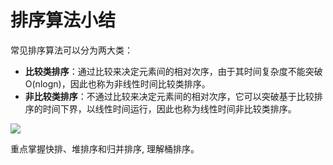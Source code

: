 # 排序算法小结

常见排序算法可以分为两大类：

- **比较类排序**：通过比较来决定元素间的相对次序，由于其时间复杂度不能突破O(nlogn)，因此也称为非线性时间比较类排序。
- **非比较类排序**：不通过比较来决定元素间的相对次序，它可以突破基于比较排序的时间下界，以线性时间运行，因此也称为线性时间非比较类排序。

![](https://images2018.cnblogs.com/blog/849589/201804/849589-20180402133438219-1946132192.png)

重点掌握快排、堆排序和归并排序, 理解桶排序。

